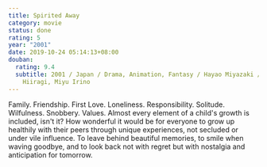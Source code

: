 ```yaml
---
title: Spirited Away
category: movie
status: done
rating: 5
year: "2001"
date: 2019-10-24 05:14:13+08:00
douban:
  rating: 9.4
  subtitle: 2001 / Japan / Drama, Animation, Fantasy / Hayao Miyazaki / Rumi
    Hiiragi, Miyu Irino
---
```


Family. Friendship. First Love. Loneliness. Responsibility. Solitude. Wilfulness. Snobbery. Values. Almost every element of a child's growth is included, isn't it? How wonderful it would be for everyone to grow up healthily with their peers through unique experiences, not secluded or under vile influence. To leave behind beautiful memories, to smile when waving goodbye, and to look back not with regret but with nostalgia and anticipation for tomorrow.
